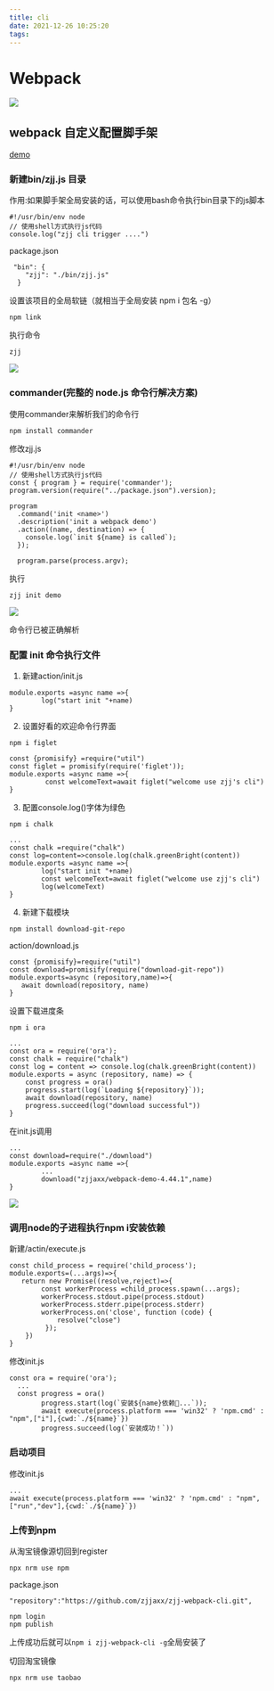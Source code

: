 ```yaml
---
title: cli
date: 2021-12-26 10:25:20
tags:
---
```

# Webpack
![](https://b3logfile.com/file/2020/10/u24561030221558568959fm15gp0-f0314798.jpg)

## webpack 自定义配置脚手架
[demo](https://github.com/zjjaxx/zjj-webpack-cli)

### 新建bin/zjj.js 目录
作用:如果脚手架全局安装的话，可以使用bash命令执行bin目录下的js脚本
```
#!/usr/bin/env node
// 使用shell方式执行js代码
console.log("zjj cli trigger ....")
```
package.json
```
 "bin": {
    "zjj": "./bin/zjj.js"
  }
```
设置该项目的全局软链（就相当于全局安装 npm i 包名 -g）
```
npm link
```
执行命令
```
zjj
```
![](https://b3logfile.com/file/2020/11/Snipaste20201107151438-967560eb.png)
### commander(完整的 node.js 命令行解决方案)
使用commander来解析我们的命令行
```
npm install commander
```
修改zjj.js
```
#!/usr/bin/env node
// 使用shell方式执行js代码
const { program } = require('commander');
program.version(require("../package.json").version);

program
  .command('init <name>')
  .description('init a webpack demo')
  .action((name, destination) => {
    console.log(`init ${name} is called`);
  });

  program.parse(process.argv);
```
执行
```
zjj init demo
```
![](https://b3logfile.com/file/2020/11/Snipaste20201107154122-1a7b5f57.png)

命令行已被正确解析

### 配置 init 命令执行文件
1. 新建action/init.js
```
module.exports =async name =>{
        log("start init "+name)
}
```
2. 设置好看的欢迎命令行界面
```
npm i figlet
```
```
const {promisify} =require("util")
const figlet = promisify(require('figlet'));
module.exports =async name =>{
         const welcomeText=await figlet("welcome use zjj's cli")
}

```
3. 配置console.log()字体为绿色
```
npm i chalk
```
```
...
const chalk =require("chalk")
const log=content=>console.log(chalk.greenBright(content))
module.exports =async name =>{
        log("start init "+name)
        const welcomeText=await figlet("welcome use zjj's cli")
        log(welcomeText)
}
```
4. 新建下载模块
```
npm install download-git-repo
```
action/download.js
```
const {promisify}=require("util")
const download=promisify(require("download-git-repo"))
module.exports=async (repository,name)=>{
   await download(repository, name)
}
```
设置下载进度条
```
npm i ora
```
```
...
const ora = require('ora');
const chalk = require("chalk")
const log = content => console.log(chalk.greenBright(content))
module.exports = async (repository, name) => {
    const progress = ora()
    progress.start(log(`Loading ${repository}`));
    await download(repository, name)
    progress.succeed(log("download successful"))
}
```
在init.js调用
```
...
const download=require("./download")
module.exports =async name =>{
        ...
        download("zjjaxx/webpack-demo-4.44.1",name)
}
```
![](https://b3logfile.com/file/2020/11/Snipaste20201107173309-1405bdb9.png)

### 调用node的子进程执行npm i安装依赖
新建/actin/execute.js
```
const child_process = require('child_process');
module.exports=(...args)=>{
   return new Promise((resolve,reject)=>{
        const workerProcess =child_process.spawn(...args);
        workerProcess.stdout.pipe(process.stdout)
        workerProcess.stderr.pipe(process.stderr)
        workerProcess.on('close', function (code) {
            resolve("close")
         });
    })
}
```
修改init.js
```
const ora = require('ora');
  ...
  const progress = ora()
        progress.start(log(`安装${name}依赖🚀...`));
        await execute(process.platform === 'win32' ? 'npm.cmd' : "npm",["i"],{cwd:`./${name}`})
        progress.succeed(log(`安装成功！`))
```
### 启动项目
修改init.js
```
...
await execute(process.platform === 'win32' ? 'npm.cmd' : "npm",["run","dev"],{cwd:`./${name}`})
```
### 上传到npm
从淘宝镜像源切回到register
```
npx nrm use npm
```
package.json
```
"repository":"https://github.com/zjjaxx/zjj-webpack-cli.git",
```
```
npm login
npm publish
```
上传成功后就可以`npm i zjj-webpack-cli -g`全局安装了

切回淘宝镜像
```
npx nrm use taobao
```


